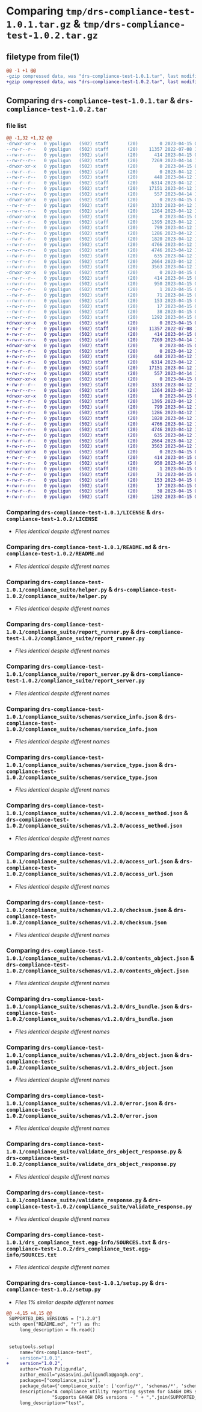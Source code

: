 # Comparing `tmp/drs-compliance-test-1.0.1.tar.gz` & `tmp/drs-compliance-test-1.0.2.tar.gz`

## filetype from file(1)

```diff
@@ -1 +1 @@
-gzip compressed data, was "drs-compliance-test-1.0.1.tar", last modified: Sat Apr 15 02:43:19 2023, max compression
+gzip compressed data, was "drs-compliance-test-1.0.2.tar", last modified: Sat Apr 15 02:56:38 2023, max compression
```

## Comparing `drs-compliance-test-1.0.1.tar` & `drs-compliance-test-1.0.2.tar`

### file list

```diff
@@ -1,32 +1,32 @@
-drwxr-xr-x   0 ypuligun   (502) staff       (20)        0 2023-04-15 02:43:19.108393 drs-compliance-test-1.0.1/
--rw-r--r--   0 ypuligun   (502) staff       (20)    11357 2022-07-08 15:27:41.000000 drs-compliance-test-1.0.1/LICENSE
--rw-r--r--   0 ypuligun   (502) staff       (20)      414 2023-04-15 02:43:19.107732 drs-compliance-test-1.0.1/PKG-INFO
--rw-r--r--   0 ypuligun   (502) staff       (20)     7269 2023-04-14 18:07:14.000000 drs-compliance-test-1.0.1/README.md
-drwxr-xr-x   0 ypuligun   (502) staff       (20)        0 2023-04-15 02:43:19.090811 drs-compliance-test-1.0.1/compliance_suite/
--rw-r--r--   0 ypuligun   (502) staff       (20)        0 2023-04-12 18:08:46.000000 drs-compliance-test-1.0.1/compliance_suite/__init__.py
--rw-r--r--   0 ypuligun   (502) staff       (20)      448 2023-04-12 18:08:46.000000 drs-compliance-test-1.0.1/compliance_suite/constants.py
--rw-r--r--   0 ypuligun   (502) staff       (20)     6314 2023-04-12 18:19:20.000000 drs-compliance-test-1.0.1/compliance_suite/helper.py
--rw-r--r--   0 ypuligun   (502) staff       (20)    17151 2023-04-12 18:16:28.000000 drs-compliance-test-1.0.1/compliance_suite/report_runner.py
--rw-r--r--   0 ypuligun   (502) staff       (20)      557 2023-04-14 18:07:14.000000 drs-compliance-test-1.0.1/compliance_suite/report_server.py
-drwxr-xr-x   0 ypuligun   (502) staff       (20)        0 2023-04-15 02:43:19.093551 drs-compliance-test-1.0.1/compliance_suite/schemas/
--rw-r--r--   0 ypuligun   (502) staff       (20)     3333 2023-04-12 18:08:46.000000 drs-compliance-test-1.0.1/compliance_suite/schemas/service_info.json
--rw-r--r--   0 ypuligun   (502) staff       (20)     1264 2023-04-12 18:08:46.000000 drs-compliance-test-1.0.1/compliance_suite/schemas/service_type.json
-drwxr-xr-x   0 ypuligun   (502) staff       (20)        0 2023-04-15 02:43:19.101584 drs-compliance-test-1.0.1/compliance_suite/schemas/v1.2.0/
--rw-r--r--   0 ypuligun   (502) staff       (20)     1395 2023-04-12 18:08:46.000000 drs-compliance-test-1.0.1/compliance_suite/schemas/v1.2.0/access_method.json
--rw-r--r--   0 ypuligun   (502) staff       (20)      799 2023-04-12 18:08:46.000000 drs-compliance-test-1.0.1/compliance_suite/schemas/v1.2.0/access_url.json
--rw-r--r--   0 ypuligun   (502) staff       (20)     1286 2023-04-12 18:08:46.000000 drs-compliance-test-1.0.1/compliance_suite/schemas/v1.2.0/checksum.json
--rw-r--r--   0 ypuligun   (502) staff       (20)     1820 2023-04-12 18:08:46.000000 drs-compliance-test-1.0.1/compliance_suite/schemas/v1.2.0/contents_object.json
--rw-r--r--   0 ypuligun   (502) staff       (20)     4766 2023-04-12 18:08:46.000000 drs-compliance-test-1.0.1/compliance_suite/schemas/v1.2.0/drs_bundle.json
--rw-r--r--   0 ypuligun   (502) staff       (20)     4746 2023-04-12 18:08:46.000000 drs-compliance-test-1.0.1/compliance_suite/schemas/v1.2.0/drs_object.json
--rw-r--r--   0 ypuligun   (502) staff       (20)      635 2023-04-12 18:08:46.000000 drs-compliance-test-1.0.1/compliance_suite/schemas/v1.2.0/error.json
--rw-r--r--   0 ypuligun   (502) staff       (20)     2664 2023-04-12 18:08:46.000000 drs-compliance-test-1.0.1/compliance_suite/validate_drs_object_response.py
--rw-r--r--   0 ypuligun   (502) staff       (20)     3563 2023-04-12 18:08:46.000000 drs-compliance-test-1.0.1/compliance_suite/validate_response.py
-drwxr-xr-x   0 ypuligun   (502) staff       (20)        0 2023-04-15 02:43:19.106740 drs-compliance-test-1.0.1/drs_compliance_test.egg-info/
--rw-r--r--   0 ypuligun   (502) staff       (20)      414 2023-04-15 02:43:18.000000 drs-compliance-test-1.0.1/drs_compliance_test.egg-info/PKG-INFO
--rw-r--r--   0 ypuligun   (502) staff       (20)      950 2023-04-15 02:43:19.000000 drs-compliance-test-1.0.1/drs_compliance_test.egg-info/SOURCES.txt
--rw-r--r--   0 ypuligun   (502) staff       (20)        1 2023-04-15 02:43:18.000000 drs-compliance-test-1.0.1/drs_compliance_test.egg-info/dependency_links.txt
--rw-r--r--   0 ypuligun   (502) staff       (20)       71 2023-04-15 02:43:18.000000 drs-compliance-test-1.0.1/drs_compliance_test.egg-info/entry_points.txt
--rw-r--r--   0 ypuligun   (502) staff       (20)      153 2023-04-15 02:43:18.000000 drs-compliance-test-1.0.1/drs_compliance_test.egg-info/requires.txt
--rw-r--r--   0 ypuligun   (502) staff       (20)       17 2023-04-15 02:43:18.000000 drs-compliance-test-1.0.1/drs_compliance_test.egg-info/top_level.txt
--rw-r--r--   0 ypuligun   (502) staff       (20)       38 2023-04-15 02:43:19.110123 drs-compliance-test-1.0.1/setup.cfg
--rw-r--r--   0 ypuligun   (502) staff       (20)     1292 2023-04-15 02:42:17.000000 drs-compliance-test-1.0.1/setup.py
+drwxr-xr-x   0 ypuligun   (502) staff       (20)        0 2023-04-15 02:56:38.506677 drs-compliance-test-1.0.2/
+-rw-r--r--   0 ypuligun   (502) staff       (20)    11357 2022-07-08 15:27:41.000000 drs-compliance-test-1.0.2/LICENSE
+-rw-r--r--   0 ypuligun   (502) staff       (20)      414 2023-04-15 02:56:38.505893 drs-compliance-test-1.0.2/PKG-INFO
+-rw-r--r--   0 ypuligun   (502) staff       (20)     7269 2023-04-14 18:07:14.000000 drs-compliance-test-1.0.2/README.md
+drwxr-xr-x   0 ypuligun   (502) staff       (20)        0 2023-04-15 02:56:38.486052 drs-compliance-test-1.0.2/compliance_suite/
+-rw-r--r--   0 ypuligun   (502) staff       (20)        0 2023-04-12 18:08:46.000000 drs-compliance-test-1.0.2/compliance_suite/__init__.py
+-rw-r--r--   0 ypuligun   (502) staff       (20)      448 2023-04-12 18:08:46.000000 drs-compliance-test-1.0.2/compliance_suite/constants.py
+-rw-r--r--   0 ypuligun   (502) staff       (20)     6314 2023-04-12 18:19:20.000000 drs-compliance-test-1.0.2/compliance_suite/helper.py
+-rw-r--r--   0 ypuligun   (502) staff       (20)    17151 2023-04-12 18:16:28.000000 drs-compliance-test-1.0.2/compliance_suite/report_runner.py
+-rw-r--r--   0 ypuligun   (502) staff       (20)      557 2023-04-14 18:07:14.000000 drs-compliance-test-1.0.2/compliance_suite/report_server.py
+drwxr-xr-x   0 ypuligun   (502) staff       (20)        0 2023-04-15 02:56:38.489515 drs-compliance-test-1.0.2/compliance_suite/schemas/
+-rw-r--r--   0 ypuligun   (502) staff       (20)     3333 2023-04-12 18:08:46.000000 drs-compliance-test-1.0.2/compliance_suite/schemas/service_info.json
+-rw-r--r--   0 ypuligun   (502) staff       (20)     1264 2023-04-12 18:08:46.000000 drs-compliance-test-1.0.2/compliance_suite/schemas/service_type.json
+drwxr-xr-x   0 ypuligun   (502) staff       (20)        0 2023-04-15 02:56:38.499456 drs-compliance-test-1.0.2/compliance_suite/schemas/v1.2.0/
+-rw-r--r--   0 ypuligun   (502) staff       (20)     1395 2023-04-12 18:08:46.000000 drs-compliance-test-1.0.2/compliance_suite/schemas/v1.2.0/access_method.json
+-rw-r--r--   0 ypuligun   (502) staff       (20)      799 2023-04-12 18:08:46.000000 drs-compliance-test-1.0.2/compliance_suite/schemas/v1.2.0/access_url.json
+-rw-r--r--   0 ypuligun   (502) staff       (20)     1286 2023-04-12 18:08:46.000000 drs-compliance-test-1.0.2/compliance_suite/schemas/v1.2.0/checksum.json
+-rw-r--r--   0 ypuligun   (502) staff       (20)     1820 2023-04-12 18:08:46.000000 drs-compliance-test-1.0.2/compliance_suite/schemas/v1.2.0/contents_object.json
+-rw-r--r--   0 ypuligun   (502) staff       (20)     4766 2023-04-12 18:08:46.000000 drs-compliance-test-1.0.2/compliance_suite/schemas/v1.2.0/drs_bundle.json
+-rw-r--r--   0 ypuligun   (502) staff       (20)     4746 2023-04-12 18:08:46.000000 drs-compliance-test-1.0.2/compliance_suite/schemas/v1.2.0/drs_object.json
+-rw-r--r--   0 ypuligun   (502) staff       (20)      635 2023-04-12 18:08:46.000000 drs-compliance-test-1.0.2/compliance_suite/schemas/v1.2.0/error.json
+-rw-r--r--   0 ypuligun   (502) staff       (20)     2664 2023-04-12 18:08:46.000000 drs-compliance-test-1.0.2/compliance_suite/validate_drs_object_response.py
+-rw-r--r--   0 ypuligun   (502) staff       (20)     3563 2023-04-12 18:08:46.000000 drs-compliance-test-1.0.2/compliance_suite/validate_response.py
+drwxr-xr-x   0 ypuligun   (502) staff       (20)        0 2023-04-15 02:56:38.505078 drs-compliance-test-1.0.2/drs_compliance_test.egg-info/
+-rw-r--r--   0 ypuligun   (502) staff       (20)      414 2023-04-15 02:56:38.000000 drs-compliance-test-1.0.2/drs_compliance_test.egg-info/PKG-INFO
+-rw-r--r--   0 ypuligun   (502) staff       (20)      950 2023-04-15 02:56:38.000000 drs-compliance-test-1.0.2/drs_compliance_test.egg-info/SOURCES.txt
+-rw-r--r--   0 ypuligun   (502) staff       (20)        1 2023-04-15 02:56:38.000000 drs-compliance-test-1.0.2/drs_compliance_test.egg-info/dependency_links.txt
+-rw-r--r--   0 ypuligun   (502) staff       (20)       71 2023-04-15 02:56:38.000000 drs-compliance-test-1.0.2/drs_compliance_test.egg-info/entry_points.txt
+-rw-r--r--   0 ypuligun   (502) staff       (20)      153 2023-04-15 02:56:38.000000 drs-compliance-test-1.0.2/drs_compliance_test.egg-info/requires.txt
+-rw-r--r--   0 ypuligun   (502) staff       (20)       17 2023-04-15 02:56:38.000000 drs-compliance-test-1.0.2/drs_compliance_test.egg-info/top_level.txt
+-rw-r--r--   0 ypuligun   (502) staff       (20)       38 2023-04-15 02:56:38.509266 drs-compliance-test-1.0.2/setup.cfg
+-rw-r--r--   0 ypuligun   (502) staff       (20)     1292 2023-04-15 02:56:32.000000 drs-compliance-test-1.0.2/setup.py
```

### Comparing `drs-compliance-test-1.0.1/LICENSE` & `drs-compliance-test-1.0.2/LICENSE`

 * *Files identical despite different names*

### Comparing `drs-compliance-test-1.0.1/README.md` & `drs-compliance-test-1.0.2/README.md`

 * *Files identical despite different names*

### Comparing `drs-compliance-test-1.0.1/compliance_suite/helper.py` & `drs-compliance-test-1.0.2/compliance_suite/helper.py`

 * *Files identical despite different names*

### Comparing `drs-compliance-test-1.0.1/compliance_suite/report_runner.py` & `drs-compliance-test-1.0.2/compliance_suite/report_runner.py`

 * *Files identical despite different names*

### Comparing `drs-compliance-test-1.0.1/compliance_suite/report_server.py` & `drs-compliance-test-1.0.2/compliance_suite/report_server.py`

 * *Files identical despite different names*

### Comparing `drs-compliance-test-1.0.1/compliance_suite/schemas/service_info.json` & `drs-compliance-test-1.0.2/compliance_suite/schemas/service_info.json`

 * *Files identical despite different names*

### Comparing `drs-compliance-test-1.0.1/compliance_suite/schemas/service_type.json` & `drs-compliance-test-1.0.2/compliance_suite/schemas/service_type.json`

 * *Files identical despite different names*

### Comparing `drs-compliance-test-1.0.1/compliance_suite/schemas/v1.2.0/access_method.json` & `drs-compliance-test-1.0.2/compliance_suite/schemas/v1.2.0/access_method.json`

 * *Files identical despite different names*

### Comparing `drs-compliance-test-1.0.1/compliance_suite/schemas/v1.2.0/access_url.json` & `drs-compliance-test-1.0.2/compliance_suite/schemas/v1.2.0/access_url.json`

 * *Files identical despite different names*

### Comparing `drs-compliance-test-1.0.1/compliance_suite/schemas/v1.2.0/checksum.json` & `drs-compliance-test-1.0.2/compliance_suite/schemas/v1.2.0/checksum.json`

 * *Files identical despite different names*

### Comparing `drs-compliance-test-1.0.1/compliance_suite/schemas/v1.2.0/contents_object.json` & `drs-compliance-test-1.0.2/compliance_suite/schemas/v1.2.0/contents_object.json`

 * *Files identical despite different names*

### Comparing `drs-compliance-test-1.0.1/compliance_suite/schemas/v1.2.0/drs_bundle.json` & `drs-compliance-test-1.0.2/compliance_suite/schemas/v1.2.0/drs_bundle.json`

 * *Files identical despite different names*

### Comparing `drs-compliance-test-1.0.1/compliance_suite/schemas/v1.2.0/drs_object.json` & `drs-compliance-test-1.0.2/compliance_suite/schemas/v1.2.0/drs_object.json`

 * *Files identical despite different names*

### Comparing `drs-compliance-test-1.0.1/compliance_suite/schemas/v1.2.0/error.json` & `drs-compliance-test-1.0.2/compliance_suite/schemas/v1.2.0/error.json`

 * *Files identical despite different names*

### Comparing `drs-compliance-test-1.0.1/compliance_suite/validate_drs_object_response.py` & `drs-compliance-test-1.0.2/compliance_suite/validate_drs_object_response.py`

 * *Files identical despite different names*

### Comparing `drs-compliance-test-1.0.1/compliance_suite/validate_response.py` & `drs-compliance-test-1.0.2/compliance_suite/validate_response.py`

 * *Files identical despite different names*

### Comparing `drs-compliance-test-1.0.1/drs_compliance_test.egg-info/SOURCES.txt` & `drs-compliance-test-1.0.2/drs_compliance_test.egg-info/SOURCES.txt`

 * *Files identical despite different names*

### Comparing `drs-compliance-test-1.0.1/setup.py` & `drs-compliance-test-1.0.2/setup.py`

 * *Files 1% similar despite different names*

```diff
@@ -4,15 +4,15 @@
 SUPPORTED_DRS_VERSIONS = ["1.2.0"]
 with open("README.md", "r") as fh:
     long_description = fh.read()
 
 
 setuptools.setup(
     name="drs-compliance-test",
-    version="1.0.1",
+    version="1.0.2",
     author="Yash Puligundla",
     author_email="yasasvini.puligundla@ga4gh.org",
     packages=["compliance_suite"],
     package_data={'compliance_suite': ['config/*', 'schemas/*', 'schemas/v1.2.0/*']},
     description="A compliance utility reporting system for GA4GH DRS server implementations. "
                 "Supports GA4GH DRS versions - " + ",".join(SUPPORTED_DRS_VERSIONS),
     long_description="test",
```

